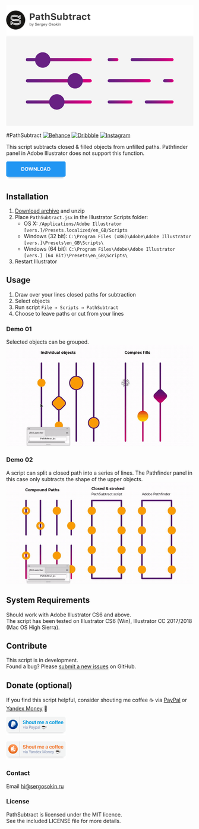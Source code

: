 ![header](images/header.jpg)
![pathsubtract](images/cover.jpg)

#PathSubtract
[![Behance](https://img.shields.io/badge/Behance-%40creold-0055FF.svg)](https://behance.net/creold) [![Dribbble](https://img.shields.io/badge/Dribbble-%40creold-DF3A7A.svg)](https://dribbble.com/creold) [![Instagram](https://img.shields.io/badge/Instagram-%40serg_osokin-8034B2.svg)](https://www.instagram.com/serg_osokin/)

This script subtracts closed & filled objects from unfilled paths. Pathfinder panel in Adobe Illustrator does not support this function. 

<a href="https://github.com/creold/pathsubtract/archive/master.zip">
  <img width="160" height="49" src="images/download.png">
</a>


## Installation 

1. [Download archive] and unzip   
2. Place `PathSubtract.jsx` in the Illustrator Scripts folder:
	- OS X: `/Applications/Adobe Illustrator [vers.]/Presets.localized/en_GB/Scripts`
	- Windows (32 bit): `C:\Program Files (x86)\Adobe\Adobe Illustrator [vers.]\Presets\en_GB\Scripts\`
	- Windows (64 bit): `C:\Program Files\Adobe\Adobe Illustrator [vers.] (64 Bit)\Presets\en_GB\Scripts\`
3. Restart Illustrator

[Download archive]: https://github.com/creold/pathsubtract/archive/master.zip 

## Usage 

1. Draw over your lines closed paths for subtraction
2. Select objects
3. Run script `File → Scripts → PathSubtract`
3. Choose to leave paths or cut from your lines

### Demo 01   

Selected objects can be grouped.  
![pathsubtract](images/demo-01.gif)   

### Demo 02   

A script can split a closed path into a series of lines. The Pathfinder panel in this case only subtracts the shape of the upper objects.  
![pathsubtract](images/demo-02.gif)

## System Requirements

Should work with Adobe Illustrator CS6 and above.   
The script has been tested on Illustrator CS6 (Win), Illustrator CC 2017/2018 (Mac OS High Sierra).

## Contribute

This script is in development.  
Found a bug? Please [submit a new issues](https://github.com/creold/pathsubtract/issues) on GitHub.

## Donate (optional)
If you find this script helpful, consider shouting me coffee ☕️ via [PayPal] or [Yandex Money] 🙂  

[PayPal]: https://paypal.me/osokin/2usd
[Yandex Money]: https://money.yandex.ru/to/410011149615582
<a href="https://paypal.me/osokin/2usd">
  <img width="160" height="49" src="images/paypal-badge.png" >
</a>  

<a href="https://money.yandex.ru/to/410011149615582">
  <img width="160" height="49" src="images/yandex-badge.png" >
</a>

### Contact
Email <hi@sergosokin.ru>  

### License

PathSubtract is licensed under the MIT licence.  
See the included LICENSE file for more details.